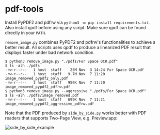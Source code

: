 # pdf-tools

Install PyPDF2 and pdfrw via `python3 -m pip install requirements.txt`. Also install qpdf before using any script. Make sure qpdf can be found directly in your `PATH`.

`remove_image.py` combines PyPDF2 and pdfrw's functionalities to achieve a better result. All scripts uses qpdf to produce a linearized PDF result that displays faster under bad network condition.

```shell
$ python3 remove_image.py "./pdfs/For Space OCR.pdf"
$ ls -alh ./pdfs
-rw-r--r--   1 host  staff    25M Nov  3 14:24 For Space OCR.pdf
-rw-r--r--   1 host  staff   9.7M Nov  7 11:20 image_removed_pypdf2_only.pdf
-rw-r--r--   1 host  staff   956K Nov  7 11:20 image_removed_pypdf2_pdfrw.pdf
$ python3 remove_image.py --aggressive "./pdfs/For Space OCR.pdf"
$ ls -alh ./pdfs/image_removed.pdf
-rw-r--r--   1 host  staff   699K Nov  7 11:21 image_removed_pypdf2_aggressive_pdfrw.pdf
```

Note that the PDF produced by `side_by_side.py` works better with PDF readers that supports Two-Page View, e.g. Preview.app:

![side_by_side_example](https://vip2.loli.io/2022/11/07/z564bEWAoptTgxN.png)
